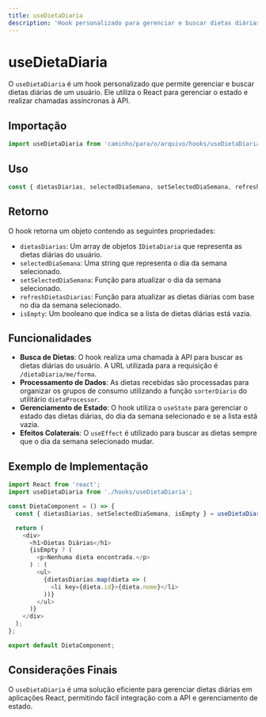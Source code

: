 ```yaml
---
title: useDietaDiaria
description: 'Hook personalizado para gerenciar e buscar dietas diárias de um usuário.'
---
```


# useDietaDiaria

O `useDietaDiaria` é um hook personalizado que permite gerenciar e buscar dietas diárias de um usuário. Ele utiliza o React para gerenciar o estado e realizar chamadas assíncronas à API.

## Importação

```javascript
import useDietaDiaria from 'caminho/para/o/arquivo/hooks/useDietaDiaria';
```

## Uso

```javascript
const { dietasDiarias, selectedDiaSemana, setSelectedDiaSemana, refreshDietasDiarias, isEmpty } = useDietaDiaria();
```

## Retorno

O hook retorna um objeto contendo as seguintes propriedades:

- `dietasDiarias`: Um array de objetos `IDietaDiaria` que representa as dietas diárias do usuário.
- `selectedDiaSemana`: Uma string que representa o dia da semana selecionado.
- `setSelectedDiaSemana`: Função para atualizar o dia da semana selecionado.
- `refreshDietasDiarias`: Função para atualizar as dietas diárias com base no dia da semana selecionado.
- `isEmpty`: Um booleano que indica se a lista de dietas diárias está vazia.

## Funcionalidades

- **Busca de Dietas**: O hook realiza uma chamada à API para buscar as dietas diárias do usuário. A URL utilizada para a requisição é `/dietaDiaria/me/forma`.
- **Processamento de Dados**: As dietas recebidas são processadas para organizar os grupos de consumo utilizando a função `sorterDiario` do utilitário `dietaProcessor`.
- **Gerenciamento de Estado**: O hook utiliza o `useState` para gerenciar o estado das dietas diárias, do dia da semana selecionado e se a lista está vazia.
- **Efeitos Colaterais**: O `useEffect` é utilizado para buscar as dietas sempre que o dia da semana selecionado mudar.

## Exemplo de Implementação

```javascript
import React from 'react';
import useDietaDiaria from './hooks/useDietaDiaria';

const DietaComponent = () => {
  const { dietasDiarias, setSelectedDiaSemana, isEmpty } = useDietaDiaria();

  return (
    <div>
      <h1>Dietas Diárias</h1>
      {isEmpty ? (
        <p>Nenhuma dieta encontrada.</p>
      ) : (
        <ul>
          {dietasDiarias.map(dieta => (
            <li key={dieta.id}>{dieta.nome}</li>
          ))}
        </ul>
      )}
    </div>
  );
};

export default DietaComponent;
```

## Considerações Finais

O `useDietaDiaria` é uma solução eficiente para gerenciar dietas diárias em aplicações React, permitindo fácil integração com a API e gerenciamento de estado.